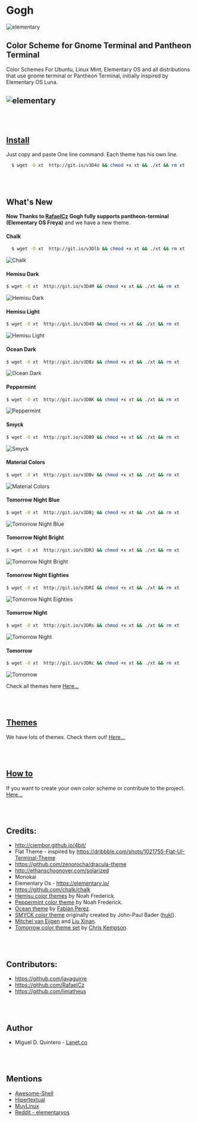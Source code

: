 Gogh
====

![elementary](https://raw.githubusercontent.com/Mayccoll/Elementary-OS-Terminal-Colors/master/images/Gogh-icons.png)

## Color Scheme for Gnome Terminal and Pantheon Terminal

Color Schemes For Ubuntu, Linux Mint, Elementary OS and all distributions that use gnome terminal or Pantheon Terminal, initially inspired by Elementary OS Luna.

![elementary](https://raw.githubusercontent.com/Mayccoll/Elementary-OS-Terminal-Colors/master/images/themes.gif)
----


<br/>
<br/>


## [Install](https://github.com/Mayccoll/Elementary-OS-Terminal-Colors/blob/master/content/install.md)

Just copy and paste One line command.
Each theme has his own line.

```bash
  $ wget -O xt  http://git.io/v3D4o && chmod +x xt && ./xt && rm xt
```


<br/>
<br/>


## What's New

**Now Thanks to [RafaelCz](https://github.com/RafaelCz) Gogh fully supports pantheon-terminal (Elementary OS Freya)** and we have a new theme.

#### Chalk

```bash
  $ wget -O xt  http://git.io/v3Dlb && chmod +x xt && ./xt && rm xt
```

![Chalk](https://raw.githubusercontent.com/Mayccoll/Elementary-OS-Terminal-Colors/master/images/chalk.png)

#### Hemisu Dark

```bash
$ wget -O xt  http://git.io/v3D4M && chmod +x xt && ./xt && rm xt
```

![Hemisu Dark](https://raw.githubusercontent.com/Mayccoll/Elementary-OS-Terminal-Colors/master/images/hemisu-dark.png)

#### Hemisu Light

```bash
$ wget -O xt  http://git.io/v3D49 && chmod +x xt && ./xt && rm xt
```

![Hemisu Light](https://raw.githubusercontent.com/Mayccoll/Elementary-OS-Terminal-Colors/master/images/hemisu-light.png)

#### Ocean Dark

```bash
$ wget -O xt  http://git.io/v3DBz && chmod +x xt && ./xt && rm xt
```

![Ocean Dark](https://raw.githubusercontent.com/Mayccoll/Elementary-OS-Terminal-Colors/master/images/ocean-dark.png)

#### Peppermint

```bash
$ wget -O xt  http://git.io/v3DBK && chmod +x xt && ./xt && rm xt
```

![Peppermint](https://raw.githubusercontent.com/Mayccoll/Elementary-OS-Terminal-Colors/master/images/peppermint.png)


#### Smyck

```bash
$ wget -O xt  http://git.io/v3DB9 && chmod +x xt && ./xt && rm xt
```

![Smyck](https://raw.githubusercontent.com/Mayccoll/Elementary-OS-Terminal-Colors/master/images/smyck.png)

#### Material Colors

```bash
$ wget -O xt  http://git.io/v3DBv && chmod +x xt && ./xt && rm xt
```

![Material Colors](https://raw.githubusercontent.com/Mayccoll/Elementary-OS-Terminal-Colors/master/images/material-colors.png)

#### Tomorrow Night Blue

```bash
$ wget -O xt  http://git.io/v3DBj && chmod +x xt && ./xt && rm xt
```

![Tomorrow Night Blue](https://raw.githubusercontent.com/Mayccoll/Elementary-OS-Terminal-Colors/master/images/tomorrow-night-blue.png)

#### Tomorrow Night Bright

```bash
$ wget -O xt  http://git.io/v3DRJ && chmod +x xt && ./xt && rm xt
```

![Tomorrow Night Bright](https://raw.githubusercontent.com/Mayccoll/Elementary-OS-Terminal-Colors/master/images/tomorrow-night-bright.png)

#### Tomorrow Night Eighties

```bash
$ wget -O xt  http://git.io/v3DRI && chmod +x xt && ./xt && rm xt
```

![Tomorrow Night Eighties](https://raw.githubusercontent.com/Mayccoll/Elementary-OS-Terminal-Colors/master/images/tomorrow-night-eighties.png)

#### Tomorrow Night

```bash
$ wget -O xt  http://git.io/v3DRs && chmod +x xt && ./xt && rm xt
```

![Tomorrow Night](https://raw.githubusercontent.com/Mayccoll/Elementary-OS-Terminal-Colors/master/images/tomorrow-night.png)

#### Tomorrow

```bash
$ wget -O xt  http://git.io/v3DRc && chmod +x xt && ./xt && rm xt
```

![Tomorrow](https://raw.githubusercontent.com/Mayccoll/Elementary-OS-Terminal-Colors/master/images/tomorrow.png)

Check all themes here [Here...](https://github.com/Mayccoll/Elementary-OS-Terminal-Colors/blob/master/content/themes.md)



<br/>
<br/>


## [Themes](https://github.com/Mayccoll/Elementary-OS-Terminal-Colors/blob/master/content/themes.md)

We have lots of themes. Check them out! [Here...](https://github.com/Mayccoll/Elementary-OS-Terminal-Colors/blob/master/content/themes.md)


<br/>
<br/>



## [How to](https://github.com/Mayccoll/Elementary-OS-Terminal-Colors/blob/master/content/howto.md)

If you want to create your own color scheme or contribute to the project. [Here...](https://github.com/Mayccoll/Elementary-OS-Terminal-Colors/blob/master/content/howto.md)



<br/>
<br/>


## Credits:

- http://ciembor.github.io/4bit/
- Flat Theme - inspired by https://dribbble.com/shots/1021755-Flat-UI-Terminal-Theme
- https://github.com/zenorocha/dracula-theme
- http://ethanschoonover.com/solarized
- Monokai
- Elementary Os - https://elementary.io/
- https://github.com/chalk/chalk
- [Hemisu color themes](https://noahfrederick.com/log/hemisu-for-os-x-terminal/) by Noah Frederick.
- [Peppermint color theme](https://noahfrederick.com/log/lion-terminal-theme-peppermint/) by Noah Frederick.
- [Ocean theme](https://github.com/fabianperez/ocean-dark-iterm) by [Fabian Perez](https://github.com/fabianperez).
- [SMYCK color theme](http://color.smyck.org/) originally created by John-Paul Bader ([hukl](https://github.com/hukl)).
- [Mitchel van Eijgen](https://gist.github.com/mvaneijgen/4c56701215847dd5ddcf) and [Liu Xinan](https://gist.github.com/xinan/ca2b82fef6aaa0d1e099).
- [Tomorrow color theme set](https://github.com/chriskempson/tomorrow-theme) by [Chris Kempson](https://github.com/chriskempson).



<br/>
<br/>


## Contributors:

- https://github.com/javaguirre
- https://github.com/RafaelCz
- https://github.com/limatheus


<br/>
<br/>


## Author

- Miguel D. Quintero - [Lanet.co](http:lanet.co)



<br/>
<br/>



## Mentions

- [Awesome-Shell](https://github.com/alebcay/awesome-shell)
- [Hipertextual](http://hipertextual.com/archivo/2014/11/4bit/)
- [MuyLinux](http://www.muylinux.com/2015/06/06/ping-91)
- [Reddit - elementaryos](https://www.reddit.com/r/elementaryos/comments/3ivnb7/how_to_change_terminals_colors/)
